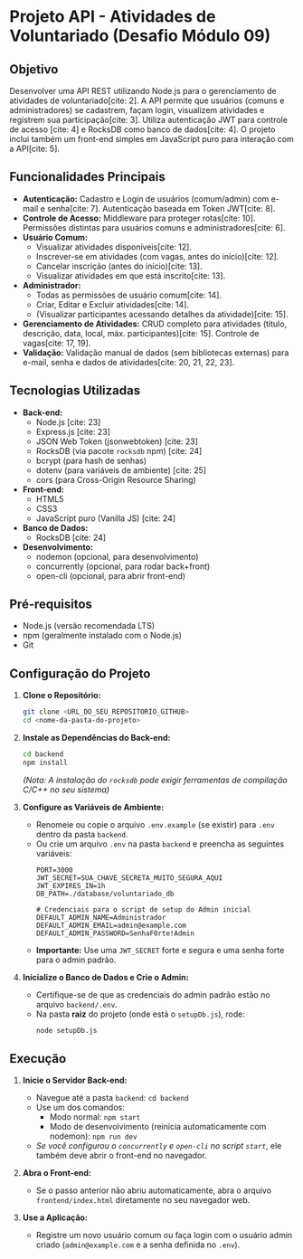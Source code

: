 # Projeto API - Atividades de Voluntariado (Desafio Módulo 09)

## Objetivo

Desenvolver uma API REST utilizando Node.js para o gerenciamento de atividades de voluntariado[cite: 2]. A API permite que usuários (comuns e administradores) se cadastrem, façam login, visualizem atividades e registrem sua participação[cite: 3]. Utiliza autenticação JWT para controle de acesso [cite: 4] e RocksDB como banco de dados[cite: 4]. O projeto inclui também um front-end simples em JavaScript puro para interação com a API[cite: 5].

## Funcionalidades Principais

* **Autenticação:** Cadastro e Login de usuários (comum/admin) com e-mail e senha[cite: 7]. Autenticação baseada em Token JWT[cite: 8].
* **Controle de Acesso:** Middleware para proteger rotas[cite: 10]. Permissões distintas para usuários comuns e administradores[cite: 6].
* **Usuário Comum:**
    * Visualizar atividades disponíveis[cite: 12].
    * Inscrever-se em atividades (com vagas, antes do início)[cite: 12].
    * Cancelar inscrição (antes do início)[cite: 13].
    * Visualizar atividades em que está inscrito[cite: 13].
* **Administrador:**
    * Todas as permissões de usuário comum[cite: 14].
    * Criar, Editar e Excluir atividades[cite: 14].
    * (Visualizar participantes acessando detalhes da atividade)[cite: 15].
* **Gerenciamento de Atividades:** CRUD completo para atividades (título, descrição, data, local, máx. participantes)[cite: 15]. Controle de vagas[cite: 17, 19].
* **Validação:** Validação manual de dados (sem bibliotecas externas) para e-mail, senha e dados de atividades[cite: 20, 21, 22, 23].

## Tecnologias Utilizadas

* **Back-end:**
    * Node.js [cite: 23]
    * Express.js [cite: 23]
    * JSON Web Token (jsonwebtoken) [cite: 23]
    * RocksDB (via pacote `rocksdb` npm) [cite: 24]
    * bcrypt (para hash de senhas)
    * dotenv (para variáveis de ambiente) [cite: 25]
    * cors (para Cross-Origin Resource Sharing)
* **Front-end:**
    * HTML5
    * CSS3
    * JavaScript puro (Vanilla JS) [cite: 24]
* **Banco de Dados:**
    * RocksDB [cite: 24]
* **Desenvolvimento:**
    * nodemon (opcional, para desenvolvimento)
    * concurrently (opcional, para rodar back+front)
    * open-cli (opcional, para abrir front-end)

## Pré-requisitos

* Node.js (versão recomendada LTS)
* npm (geralmente instalado com o Node.js)
* Git

## Configuração do Projeto

1.  **Clone o Repositório:**
    ```bash
    git clone <URL_DO_SEU_REPOSITORIO_GITHUB>
    cd <nome-da-pasta-do-projeto>
    ```

2.  **Instale as Dependências do Back-end:**
    ```bash
    cd backend
    npm install
    ```
    *(Nota: A instalação do `rocksdb` pode exigir ferramentas de compilação C/C++ no seu sistema)*

3.  **Configure as Variáveis de Ambiente:**
    * Renomeie ou copie o arquivo `.env.example` (se existir) para `.env` dentro da pasta `backend`.
    * Ou crie um arquivo `.env` na pasta `backend` e preencha as seguintes variáveis:
        ```env
        PORT=3000
        JWT_SECRET=SUA_CHAVE_SECRETA_MUITO_SEGURA_AQUI
        JWT_EXPIRES_IN=1h
        DB_PATH=./database/voluntariado_db

        # Credenciais para o script de setup do Admin inicial
        DEFAULT_ADMIN_NAME=Administrador
        DEFAULT_ADMIN_EMAIL=admin@example.com
        DEFAULT_ADMIN_PASSWORD=SenhaF0rte!Admin
        ```
    * **Importante:** Use uma `JWT_SECRET` forte e segura e uma senha forte para o admin padrão.

4.  **Inicialize o Banco de Dados e Crie o Admin:**
    * Certifique-se de que as credenciais do admin padrão estão no arquivo `backend/.env`.
    * Na pasta **raiz** do projeto (onde está o `setupDb.js`), rode:
        ```bash
        node setupDb.js
        ```

## Execução

1.  **Inicie o Servidor Back-end:**
    * Navegue até a pasta `backend`: `cd backend`
    * Use um dos comandos:
        * Modo normal: `npm start`
        * Modo de desenvolvimento (reinicia automaticamente com nodemon): `npm run dev`
    * *Se você configurou o `concurrently` e `open-cli` no script `start`*, ele também deve abrir o front-end no navegador.

2.  **Abra o Front-end:**
    * Se o passo anterior não abriu automaticamente, abra o arquivo `frontend/index.html` diretamente no seu navegador web.

3.  **Use a Aplicação:**
    * Registre um novo usuário comum ou faça login com o usuário admin criado (`admin@example.com` e a senha definida no `.env`).

